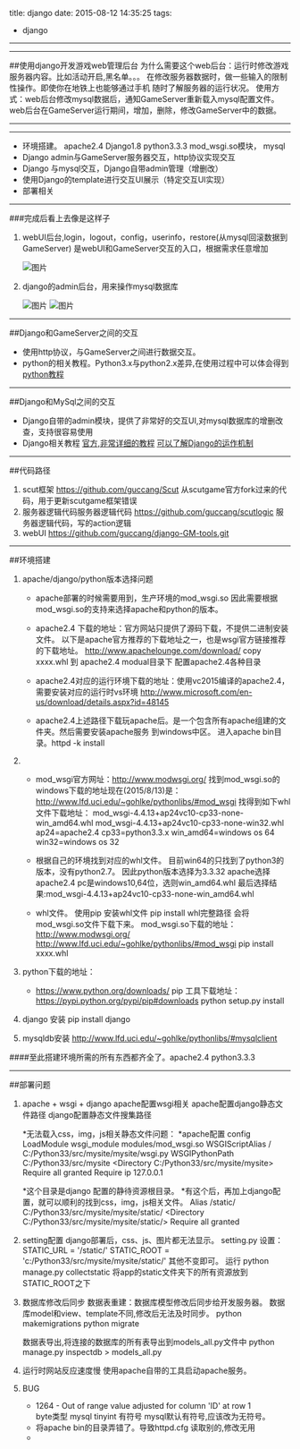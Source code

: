 title: django
date: 2015-08-12 14:35:25
tags:
- django
---

***
##使用django开发游戏web管理后台
   为什么需要这个web后台：运行时修改游戏服务器内容。比如活动开启,黑名单。。。
   在修改服务器数据时，做一些输入的限制性操作。即使你在地铁上也能够通过手机
   随时了解服务器的运行状况。
   使用方式：web后台修改mysql数据后，通知GameServer重新载入mysql配置文件。
   web后台在GameServer运行期间，增加，删除，修改GameServer中的数据。

***              
***

  * 环境搭建。 
    apache2.4
    Django1.8
    python3.3.3
    mod_wsgi.so模块，
    mysql
  * Django admin与GameServer服务器交互，http协议实现交互
  * Django 与mysql交互，Django自带admin管理（增删改）
  * 使用Django的template进行交互UI展示（特定交互UI实现）
  * 部署相关
 
***

###完成后看上去像是这样子
1.  webUI后台,login，logout，config，userinfo，restore(从mysql回滚数据到GameServer)
    是webUI和GameServer交互的入口，根据需求任意增加
    
    ![图片](\imgs\django\django-01.png)

2.  django的admin后台，用来操作mysql数据库

    ![图片](\imgs\django\django-02.png)
    ![图片](\imgs\django\django-03.png)

***

##Django和GameServer之间的交互
* 使用http协议，与GameServer之间进行数据交互。
* python的相关教程。Python3.x与python2.x差异,在使用过程中可以体会得到
  [python教程](http://www.liaoxuefeng.com/wiki/001374738125095c955c1e6d8bb493182103fac9270762a000)
    
***

##Django和MySql之间的交互
* Django自带的admin模块，提供了非常好的交互UI,对mysql数据库的增删改查，支持很容易使用
* Django相关教程
  [官方,非常详细的教程](https://docs.djangoproject.com/en/1.8/)
  [可以了解Django的运作机制](http://www.ziqiangxuetang.com/django/django-tutorial.html)

***

##代码路径
1.  scut框架 
https://github.com/guccang/Scut 
从scutgame官方fork过来的代码，用于更新scutgame框架错误
2.  服务器逻辑代码服务器逻辑代码 
https://github.com/guccang/scutlogic 
服务器逻辑代码，写的action逻辑
3.  webUI
https://github.com/guccang/django-GM-tools.git

***
##环境搭建

1.  apache/django/python版本选择问题
    * apache部署的时候需要用到，生产环境的mod_wsgi.so
      因此需要根据mod_wsgi.so的支持来选择apache和python的版本。
    
    * apache2.4 下载的地址：官方网站只提供了源码下载，不提供二进制安装文件。
      以下是apache官方推荐的下载地址之一，也是wsgi官方链接推荐的下载地址。
      http://www.apachelounge.com/download/
      copy xxxx.whl 到 apache2.4 modual目录下
      配置apache2.4各种目录
    
    * apache2.4对应的运行环境下载的地址：使用vc2015编译的apache2.4，需要安装对应的运行时vs环境
      http://www.microsoft.com/en-us/download/details.aspx?id=48145
    
    * apache2.4上述路径下载玩apache后。是一个包含所有apache组建的文件夹。然后需要安装apache服务
      到windows中区。
      进入apache bin目录。httpd -k install
    
2.  * mod_wsgi官方网址：http://www.modwsgi.org/
    找到mod_wsgi.so的windows下载的地址现在(2015/8/13)是：
    http://www.lfd.uci.edu/~gohlke/pythonlibs/#mod_wsgi
    找得到如下whl文件下载地址：
    mod_wsgi-4.4.13+ap24vc10-cp33-none-win_amd64.whl
    mod_wsgi-4.4.13+ap24vc10-cp33-none-win32.whl
    ap24=apache2.4
    cp33=python3.3.x
    win_amd64=windows os 64 
    win32=windows os 32
    
    * 根据自己的环境找到对应的whl文件。
    目前win64的只找到了python3的版本，没有python2.7。
    因此python版本选择为3.3.32
    apache选择apache2.4
    pc是windows10,64位，选则win_amd64.whl
    最后选择结果:mod_wsgi-4.4.13+ap24vc10-cp33-none-win_amd64.whl
    
    * whl文件。
    使用pip 安装whl文件
    pip install whl完整路径
    会将mod_wsgi.so文件下载下来。
    mod_wsgi.so下载的地址：
    http://www.modwsgi.org/
    http://www.lfd.uci.edu/~gohlke/pythonlibs/#mod_wsgi
    pip install xxxx.whl

3.  python下载的地址：
    * https://www.python.org/downloads/
    pip 工具下载地址：
    https://pypi.python.org/pypi/pip#downloads
    python setup.py install 
    
4.  django 安装
    pip install django
    
5.  mysqldb安装
    http://www.lfd.uci.edu/~gohlke/pythonlibs/#mysqlclient
    
####至此搭建环境所需的所有东西都齐全了。apache2.4 python3.3.3 
   
***
##部署问题

1.  apache + wsgi + django
    apache配置wsgi相关
    apache配置django静态文件路径
    django配置静态文件搜集路径

    *无法载入css，img，js相关静态文件问题：
    *apache配置 config
        LoadModule wsgi_module modules/mod_wsgi.so
        WSGIScriptAlias / C:/Python33/src/mysite/mysite/wsgi.py
        WSGIPythonPath C:/Python33/src/mysite
        <Directory C:/Python33/src/mysite/mysite>
        <Files wsgi.py>
            Require all granted
            Require ip 127.0.0.1
        </Files>
        </Directory>

    *这个目录是django 配置的静待资源根目录。
    *有这个后，再加上django配置，就可以顺利的找到css，img，js相关文件。
        Alias /static/ C:/Python33/src/mysite/mysite/static/
        <Directory C:/Python33/src/mysite/mysite/static/>
            Require all granted
        </Directory>

2.  setting配置
    django部署后，css、js、图片都无法显示。
    setting.py 设置：
        STATIC_URL = '/static/'
        STATIC_ROOT = 'c:/Python33/src/mysite/mysite/static/'
    其他不变即可。
    运行 python manage.py collectstatic 
    将app的static文件夹下的所有资源放到STATIC_ROOT之下

3.  数据库修改后同步
    数据表重建：数据库模型修改后同步给开发服务器。
    数据库model和view、template不同,修改后无法及时同步。
    python makemigrations
    python migrate

    数据表导出,将连接的数据库的所有表导出到models_all.py文件中
    python manage.py inspectdb > models_all.py 

4.  运行时网站反应速度慢
    使用apache自带的工具启动apache服务。
      
5.  BUG
    * 1264 - Out of range value adjusted for column 'ID' at row 1  
      byte类型  mysql tinyint 有符号
      mysql默认有符号,应该改为无符号。
    * 将apache bin的目录弄错了。导致httpd.cfg 读取别的,修改无用
    * 
    
